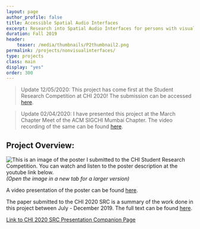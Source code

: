 ```yaml
---
layout: page
author_profile: false
title: Accessible Spatial Audio Interfaces
excerpt: Research into Spatial Audio Interfaces for persons with visual impairments.
duration: Fall 2019
header:
    teaser: /media/thumbnails/P2thumbnail2.png
permalink: /projects/nonvisualinterfaces/
type: projects
class: main
display: "yes"
order: 300
---
```


> Update 12/05/2020: This project has come first at the Student Research Competition at CHI 2020! The submission can be accessed [here](/media/RishiVanukuru_SRC.pdf).

> Update 02/04/2020: I have presented this project at the March Chapter Meet of the ACM SIGCHI Mumbai Chapter. The video recording of the same can be found [here](https://www.youtube.com/watch?v=fgEkbUnavb0).

## Project Overview:
![This is an image of the poster I submitted to the CHI Student Research Competition. You can watch and listen to the poster description at the youtube link below.](\media\P2\srcposter.png)
*(Open the image in a new tab for a larger version)*

A video presentation of the poster can be found [here](https://youtu.be/lA7nh_3TBsg).

The paper submitted to the CHI 2020 SRC is a summary of the work done in this project between July - December 2019. The full text can be found [here](/media/RishiVanukuru_SRC.pdf).

[Link to CHI 2020 SRC Presentation Companion Page](/chi2020)


